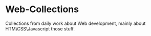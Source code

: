 # Web-Collections
Collections from daily work about Web development, mainly about HTM\CSS\Javascript those stuff.
